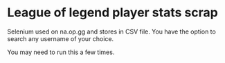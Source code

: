  # League of legend player stats scrap

Selenium used on na.op.gg and stores in CSV file. You have the option to search any username of your choice.

You may need to run this a few times. 


